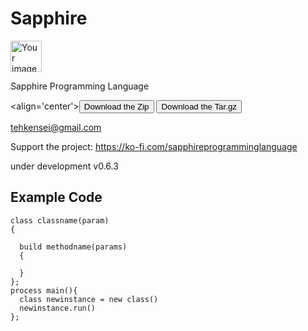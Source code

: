 # Sapphire  
<img src="https://encrypted-tbn0.gstatic.com/images?q=tbn:ANd9GcRvjPQ-AVM5M4ZbgJ8bLwIOouK8pREccRvsmNolnKsNBh3JIX9W&s" alt="Your image title" width="50"/>

Sapphire Programming Language

<align='center'><button> Download the Zip </button> <button> Download the Tar.gz </button> </align>

tehkensei@gmail.com

Support the project: <a> https://ko-fi.com/sapphireprogramminglanguage </a>

under development v0.6.3

## Example Code
```
class classname(param)
{
  
  build methodname(params)
  {
    
  }
};
process main(){
  class newinstance = new class()
  newinstance.run()
};

